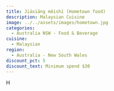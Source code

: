 ```yaml
---
title: Jiāxiāng měishí (Hometown food)
description: Malaysian Cuisine
image: ../../assets/images/hometown.jpg
categories:
  - Australia NSW - Food & Beverage
cuisine:
  - Malaysian
region:
  - Australia - New South Wales
discount_pct: 5
discount_text: Minimum spend $30
---
```

H
